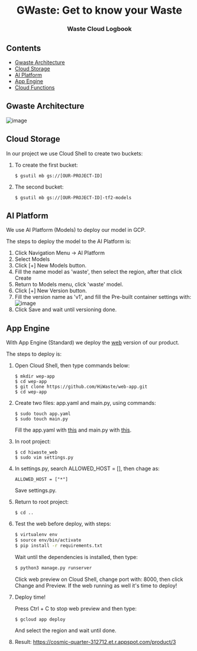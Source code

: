 <h1 align="center">GWaste: Get to know your Waste</h1>
<h3 align="center">Waste Cloud Logbook</h3>

## Contents
- [Gwaste Architecture](#gwaste-architecture)
- [Cloud Storage](#cloud-storage)
- [AI Platform](#ai-platform)
- [App Engine](#app-engine)
- [Cloud Functions](#app-engine)

## Gwaste Architecture
![image](https://drive.google.com/uc?export=view&id=1pewrx5tOYPKZOAJ9ZhDVpuSTrQovqc-S)

## Cloud Storage
In our project we use Cloud Shell to create two buckets:
1. To create the first bucket:   
   ```console
   $ gsutil mb gs://[OUR-PROJECT-ID]
   ```
2. The second bucket:
   ```console
   $ gsutil mb gs://[OUR-PROJECT-ID]-tf2-models
   ```

 
## AI Platform
We use AI Platform (Models) to deploy our model in GCP.

The steps to deploy the model to the AI Platform is:
 1. Click Navigation Menu -> AI Platform
 2. Select Models
 3. Click [+] New Models button.
 4. Fill the name model as 'waste', then select the region, after that click Create
 5. Return to Models menu, click 'waste' model.
 6. Click [+] New Version button.
 7. Fill the version name as 'v1', and fill the Pre-built container settings with:
   ![image](https://drive.google.com/uc?export=view&id=1dG67prvVSTopJ247cyhAQdfM8pbN3d_H)
 8. Click Save and wait until versioning done.

## App Engine
With App Engine (Standard) we deploy the [web](https://cosmic-quarter-312712.et.r.appspot.com/) version of our product.

The steps to deploy is:
1. Open Cloud Shell, then type commands below:
   ```console
   $ mkdir wep-app
   $ cd wep-app
   $ git clone https://github.com/HiWaste/web-app.git
   $ cd wep-app
   ```
   
2. Create two files: app.yaml and main.py, using commands:
   ```console
   $ sudo touch app.yaml
   $ sudo touch main.py
   ```
   Fill the app.yaml with [this](https://github.com/HiWaste/cloud-logbook/blob/main/resources/app.yaml) and main.py with [this](https://github.com/HiWaste/cloud-logbook/blob/main/resources/main.py).
   
4. In root project:
   ```console
   $ cd hiwaste_web
   $ sudo vim settings.py
   ```
5. In settings.py, search ALLOWED_HOST = [], then chage as:
   ```console
   ALLOWED_HOST = ["*"]
   ```
   Save settings.py.
   
6. Return to root project: 
   ```console
   $ cd ..
   ```

7. Test the web before deploy, with steps:

   ```sh
   $ virtualenv env
   $ source env/bin/activate
   $ pip install -r requirements.txt

   ```
   Wait until the dependencies is installed, then type:

   ```sh
   $ python3 manage.py runserver
   ```
   
   Click web preview on Cloud Shell, change port with: 8000, then  click Change and Preview. If the web running as well it's time to deploy!

8. Deploy time!
   
   Press Ctrl + C to stop web preview and then type:
   
   ```console
   $ gcloud app deploy
   ```
   
   And select the region and wait until done.

9. Result: https://cosmic-quarter-312712.et.r.appspot.com/product/3
